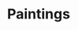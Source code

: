 ---
title: Paintings
display_title: true
homepage_description_markdown:
frontpage: true
frontpagetitle: Paintings
gallery_date: 2022-04-27 00:00:00
permalink: /paintings/
archive: false
main_image_path: /assets/images/image0.jpeg
main_image_caption:
description_markdown:
show_description: true
display_image: false
display_thumb_title: true
thumb_crop: false
images:
  - image_path: /assets/images/image0.jpeg
    image_title:
    image_description:
  - image_path: /assets/images/mount-everest-back.jpg
    image_title: Mount Everest Black. 2022
    image_description: Acrylic paint on canvas.
videos:
  - youtube:
    description:
_options:
  layout:
    hidden: true
  image_path:
    uploads_dir: assets/images/:year
    width: 1200
    height: 1200
    resize_style: contain
    mime_type: image/jpeg,image/png,image/gif
  main_image_path:
    uploads_dir: assets/images/:year
    width: 1200
    height: 1200
    resize_style: contain
    mime_type: image/jpeg,image/png,image/gif
  content:
    uploads_dir: assets/:year
_comments:
  title: Gallery title
  order_number: Manually order the galleries
  permalink: Edit the web address here - letters and hyphen only
  display_image: Show featured image at the top of the gallery
  display_title: Show the title at the top of the gallery
  display_thumb_title: Show titles with image thumbnails
  main_image_path: Image used to represent your gallery
  images: Add and edit your gallery images here
  image_description:
  thumb_path: Custom thumbnail image
  image_path: Maximum 1200 pixels
  thumb_crop: Crop thumbnail images to a consistent size
  archive: Hide gallery from public view
  youtube: >-
    Copy the unique video ID. It's the bit after https://youtu.be/ on the
    YouTube video Share link popup
  frontpage: Show this gallery on the homepage
  frontpagetitle: Title for homepage display
  homepage_description_markdown: Text used on homepage if shown
  lightbox: Show lightbox effect on thumbnails
  column: How many columns of thumbnails to show on large screens
---